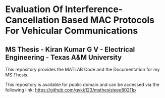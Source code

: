 # Evaluation Of Interference-Cancellation Based MAC Protocols For Vehicular Communications

## MS Thesis - Kiran Kumar G V - Electrical Engineering - Texas A&M University

This repository provides the MATLAB Code and the Documentation for my MS Thesis.

This repository is available for public domain and can be accessed via the following link:
https://github.com/gvkk123/msthesisieee80211p
